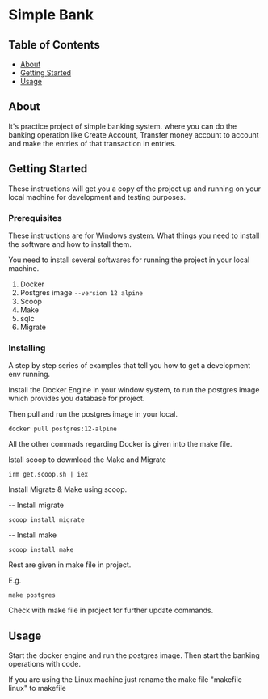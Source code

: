 # Simple Bank

## Table of Contents

- [About](#about)
- [Getting Started](#getting_started)
- [Usage](#usage)
<!-- - [Contributing](../CONTRIBUTING.md) -->


 <!-- irm get.scoop.sh | iex -- Install scoop
 scoop install migrate  -- Install migrate -->
## About <a name = "about"></a>


It's practice project of simple banking system. where you can do the banking operation like Create Account, Transfer money account to account and make the entries of that transaction in entries.

## Getting Started <a name = "getting_started"></a>

These instructions will get you a copy of the project up and running on your local machine for development and testing purposes. 
<!-- See [deployment](#deployment) for notes on how to deploy the project on a live system. -->


### Prerequisites
These instructions are for Windows system. 
What things you need to install the software and how to install them.

You need to install several softwares for running the project in your local machine.

1. Docker
2. Postgres image   ```--version 12 alpine```
3. Scoop
4. Make
5. sqlc 
6. Migrate


### Installing

A step by step series of examples that tell you how to get a development env running.

Install the Docker Engine in your window system, to run the postgres image which provides you database for project.

Then pull and run the postgres image in your local. 

```
docker pull postgres:12-alpine

```
All the other commads regarding Docker is given into the make file.

Istall scoop to dowmload the Make and Migrate

```
irm get.scoop.sh | iex
```
Install Migrate & Make using scoop.

-- Install migrate
```
scoop install migrate       
```

-- Install make
```
scoop install make          
```

Rest are given in make file in project.

E.g.
```
make postgres
```

Check with make file in project for further update commands.

## Usage <a name = "usage"></a>

Start the docker engine and run the postgres image. Then start the banking operations with code. 

If you are using the Linux machine just rename the make file "makefile linux" to makefile 